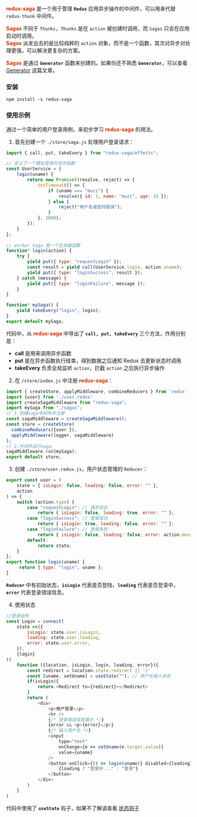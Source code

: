 **<font color="#d63200">redux-saga</font>** 是一个用于管理 **```Redux```** 应用异步操作的中间件，可以用来代替 ```redux-thunk``` 中间件。

**<font color="#d63200">Sagas</font>** 不同于 ```Thunks```，```Thunks``` 是在 ```action``` 被创建时调用，而 ```Sagas``` 只会在应用启动时调用。  
**<font color="#d63200">Sagas</font>** 派发出去的是比较纯粹的 ```action``` 对象，而不是一个函数，其次对异步对处理更强，可以解决更复杂的方案。

**<font color="#d63200">Sagas</font>** 是通过 **```Generator```** 函数来创建的。如果你还不熟悉 **```Generator```**，可以查看 [Generator](/ES6/generator.md) 这篇文章。

### 安装

```shell
npm install -s redux-saga
```

### 使用示例

通过一个简单的用户登录用例，来初步学习 **<font color="#d63200">redux-saga</font>** 的用法。  

1. 首先创建一个 ```./store/saga.js``` 处理用户登录请求：

```js
import { call, put, takeEvery } from "redux-saga/effects";

// 定义了一个模拟登录的异步函数
const UserService = {
    login(uname) {
        return new Promise((resolve, reject) => {
            setTimeout(() => {
                if (uname === "muzi") {
                    resolve({ id: 1, name: "muzi", age: 18 });
                } else {
                    reject("用户名或密码错误");
                }
            }, 1000);
        });
    }
};
  
// worker Saga 是一个生成器函数
function* login(action) {
    try {
        yield put({ type: "requestLogin" });
        const result = yield call(UserService.login, action.uname);
        yield put({ type: "loginSuccess", result });
    } catch (message) {
        yield put({ type: "loginFailure", message });
    }
}

function* mySaga() {
    yield takeEvery("login", login);
}
export default mySaga;
```

代码中，从 **<font color="#d63200">redux-saga</font>** 中导出了 **```call, put, takeEvery```** 三个方法，作用分别是：

- **call** 是用来调用异步函数
- **put** 是在异步函数执行结束，得到数据之后通知 Redux 去更新状态时调用
- **takeEvery** 负责全局监听 ```action```，拦截 ```action``` 之后执行异步操作

2. 在 ```/store/index.js``` 中注册 **<font color="#d63200">redux-saga</font>**：

```js
import { createStore, applyMiddleware, combineReducers } from 'redux'
import {user} from './user.redux'
import createSagaMiddleware from "redux-saga";
import mySaga from "./sagas";
// 1.创建saga中间件并注册
const sagaMiddleware = createSagaMiddleware();
const store = createStore(
  combineReducers({user }),
  applyMiddleware(logger, sagaMiddleware)
);
// 2.中间件运行saga
sagaMiddleware.run(mySaga);
export default store;
```

3. 创建 ```./store/user.redux.js```，用户状态管理的 ```Reducer```：

```js
export const user = (
    state = { isLogin: false, loading: false, error: "" },
    action
) => {
    switch (action.type) {
        case "requestLogin": // 请求状态
            return { isLogin: false, loading: true, error: "" };
        case "loginSuccess": // 登录成功
            return { isLogin: true, loading: false, error: "" };
        case "loginFailure": // 登录失败
            return { isLogin: false, loading: false, error: action.message };
        default:
            return state;
    }
};
export function login(uname) {
     return { type: "login", uname };
}
```

**```Reducer```** 中有初始状态，**```isLogin```** 代表是否登陆，**```loading```** 代表是否登录中，**```error```** 代表登录错误信息。

4. 使用状态

```js
//登录组件
const Login = connect(
    state =>({
        isLogin: state.user.isLogin,
        loading: state.user.loading,
        error: state.user.error,
    }),
    {login}
)(
    function ({location, isLogin, login, loading, error}){
        const redirect = location.state.redirect || '/'
        const [uname, setUname] = useState(""); // 用户名输入状态
        if(isLogin){
            return <Redirect to={redirect}></Redirect>
        }
        return (
            <div>
                <p>用户登录</p>
                <hr />
                {/* 登录错误信息展示 */}
                {error && <p>{error}</p>}
                {/* 输入用户名 */}
                <input
                    type="text"
                    onChange={e => setUname(e.target.value)}
                    value={uname}
                />
                <button onClick={() => login(uname)} disabled={loading}>
                    {loading ? "登录中..." : "登录"}
                </button>
            </div>
        )
    }
)
```

代码中使用了 **```useState```** 钩子，如果不了解请查看 [状态钩子](/react/hook/state.md)  
